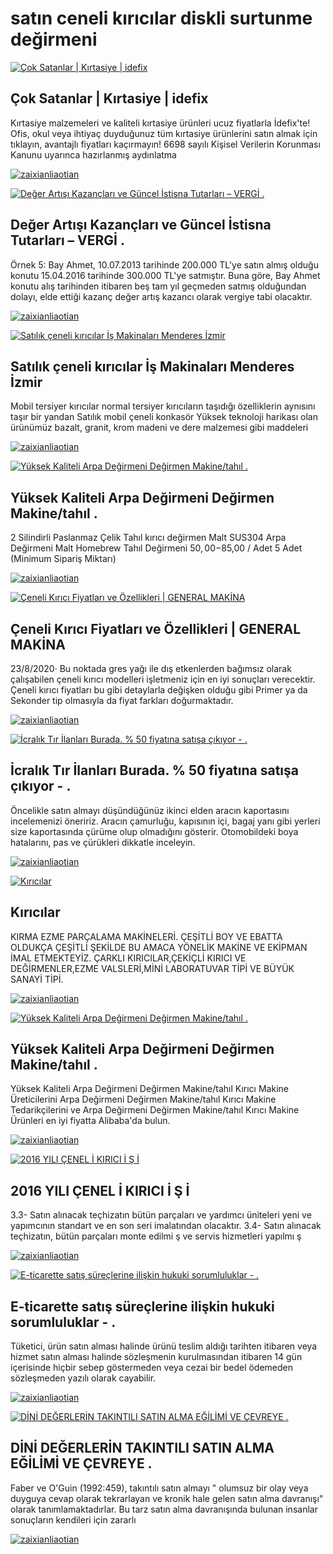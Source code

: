 # satın ceneli kırıcılar diskli surtunme değirmeni
<a href="https://mnn.zoosnet.net/LR/Chatpre.aspx?id=MNN94995150&p=https://topgrinding.com/" target="_blank">![Çok Satanlar | Kırtasiye | idefix](https://github.com/technlg/images/blob/main/52.jpg)</a>
## Çok Satanlar | Kırtasiye | idefix
Kırtasiye malzemeleri ve kaliteli kırtasiye ürünleri ucuz fiyatlarla İdefix'te! Ofis, okul veya ihtiyaç duyduğunuz tüm kırtasiye ürünlerini satın almak için tıklayın, avantajlı fiyatları kaçırmayın! 6698 sayılı Kişisel Verilerin Korunması Kanunu uyarınca hazırlanmış aydınlatma 
<a href="https://mnn.zoosnet.net/LR/Chatpre.aspx?id=MNN94995150&p=https://topgrinding.com/" target="_blank"><img src="https://github.com/technlg/images/raw/main/chat11.jpg" alt="zaixianliaotian"/></a><a href="//whatsapp.shibangsoft.com/WhatsApp.php" ><img src="https://github.com/technlg/images/raw/main/chat11.png" alt=""></a>
<a href="https://mnn.zoosnet.net/LR/Chatpre.aspx?id=MNN94995150&p=https://topgrinding.com/" target="_blank">![Değer Artışı Kazançları ve Güncel İstisna Tutarları – VERGİ .](https://github.com/technlg/images/blob/main/15.jpg)</a>
## Değer Artışı Kazançları ve Güncel İstisna Tutarları – VERGİ .
Örnek 5: Bay Ahmet, 10.07.2013 tarihinde 200.000 TL'ye satın almış olduğu konutu 15.04.2016 tarihinde 300.000 TL'ye satmıştır. Buna göre, Bay Ahmet konutu alış tarihinden itibaren beş tam yıl geçmeden satmış olduğundan dolayı, elde ettiği kazanç değer artış kazancı olarak vergiye tabi olacaktır.
<a href="https://mnn.zoosnet.net/LR/Chatpre.aspx?id=MNN94995150&p=https://topgrinding.com/" target="_blank"><img src="https://github.com/technlg/images/raw/main/chat11.jpg" alt="zaixianliaotian"/></a><a href="//whatsapp.shibangsoft.com/WhatsApp.php" ><img src="https://github.com/technlg/images/raw/main/chat11.png" alt=""></a>
<a href="https://mnn.zoosnet.net/LR/Chatpre.aspx?id=MNN94995150&p=https://topgrinding.com/" target="_blank">![Satılık çeneli kırıcılar İş Makinaları Menderes İzmir](https://github.com/technlg/images/blob/main/52.jpg)</a>
## Satılık çeneli kırıcılar İş Makinaları Menderes İzmir
Mobil tersiyer kırıcılar normal tersiyer kırıcıların taşıdığı özelliklerin aynısını taşır bir yandan Satılık mobil çeneli konkasör Yüksek teknoloji harikası olan ürünümüz bazalt, granit, krom madeni ve dere malzemesi gibi maddeleri
<a href="https://mnn.zoosnet.net/LR/Chatpre.aspx?id=MNN94995150&p=https://topgrinding.com/" target="_blank"><img src="https://github.com/technlg/images/raw/main/chat11.jpg" alt="zaixianliaotian"/></a><a href="//whatsapp.shibangsoft.com/WhatsApp.php" ><img src="https://github.com/technlg/images/raw/main/chat11.png" alt=""></a>
<a href="https://mnn.zoosnet.net/LR/Chatpre.aspx?id=MNN94995150&p=https://topgrinding.com/" target="_blank">![Yüksek Kaliteli Arpa Değirmeni Değirmen Makine/tahıl .](https://github.com/technlg/images/blob/main/51.jpg)</a>
## Yüksek Kaliteli Arpa Değirmeni Değirmen Makine/tahıl .
2 Silindirli Paslanmaz Çelik Tahıl kırıcı değirmen Malt SUS304 Arpa Değirmeni Malt Homebrew Tahıl Değirmeni $50,00-$85,00 / Adet 5 Adet (Minimum Sipariş Miktarı)
<a href="https://mnn.zoosnet.net/LR/Chatpre.aspx?id=MNN94995150&p=https://topgrinding.com/" target="_blank"><img src="https://github.com/technlg/images/raw/main/chat11.jpg" alt="zaixianliaotian"/></a><a href="//whatsapp.shibangsoft.com/WhatsApp.php" ><img src="https://github.com/technlg/images/raw/main/chat11.png" alt=""></a>
<a href="https://mnn.zoosnet.net/LR/Chatpre.aspx?id=MNN94995150&p=https://topgrinding.com/" target="_blank">![Çeneli Kırıcı Fiyatları ve Özellikleri | GENERAL MAKİNA](https://github.com/technlg/images/blob/main/1.jpg)</a>
## Çeneli Kırıcı Fiyatları ve Özellikleri | GENERAL MAKİNA
23/8/2020· Bu noktada gres yağı ile dış etkenlerden bağımsız olarak çalışabilen çeneli kırıcı modelleri işletmeniz için en iyi sonuçları verecektir. Çeneli kırıcı fiyatları bu gibi detaylarla değişken olduğu gibi Primer ya da Sekonder tip olmasıyla da fiyat farkları doğurmaktadır.
<a href="https://mnn.zoosnet.net/LR/Chatpre.aspx?id=MNN94995150&p=https://topgrinding.com/" target="_blank"><img src="https://github.com/technlg/images/raw/main/chat11.jpg" alt="zaixianliaotian"/></a><a href="//whatsapp.shibangsoft.com/WhatsApp.php" ><img src="https://github.com/technlg/images/raw/main/chat11.png" alt=""></a>
<a href="https://mnn.zoosnet.net/LR/Chatpre.aspx?id=MNN94995150&p=https://topgrinding.com/" target="_blank">![İcralık Tır İlanları Burada. % 50 fiyatına satışa çıkıyor - .](https://github.com/technlg/images/blob/main/58.jpg)</a>
## İcralık Tır İlanları Burada. % 50 fiyatına satışa çıkıyor - .
Öncelikle satın almayı düşündüğünüz ikinci elden aracın kaportasını incelemenizi öneririz. Aracın çamurluğu, kapısının içi, bagaj yanı gibi yerleri size kaportasında çürüme olup olmadığını gösterir. Otomobildeki boya hatalarını, pas ve çürükleri dikkatle inceleyin.
<a href="https://mnn.zoosnet.net/LR/Chatpre.aspx?id=MNN94995150&p=https://topgrinding.com/" target="_blank"><img src="https://github.com/technlg/images/raw/main/chat11.jpg" alt="zaixianliaotian"/></a><a href="//whatsapp.shibangsoft.com/WhatsApp.php" ><img src="https://github.com/technlg/images/raw/main/chat11.png" alt=""></a>
<a href="https://mnn.zoosnet.net/LR/Chatpre.aspx?id=MNN94995150&p=https://topgrinding.com/" target="_blank">![Kırıcılar](https://github.com/technlg/images/blob/main/47.jpg)</a>
## Kırıcılar
KIRMA EZME PARÇALAMA MAKİNELERİ. ÇEŞİTLİ BOY VE EBATTA OLDUKÇA ÇEŞİTLİ ŞEKİLDE BU AMACA YÖNELİK MAKİNE VE EKİPMAN İMAL ETMEKTEYİZ. ÇARKLI KIRICILAR,ÇEKİÇLİ KIRICI VE DEĞİRMENLER,EZME VALSLERİ,MİNİ LABORATUVAR TİPİ VE BÜYÜK SANAYİ TİPİ.
<a href="https://mnn.zoosnet.net/LR/Chatpre.aspx?id=MNN94995150&p=https://topgrinding.com/" target="_blank"><img src="https://github.com/technlg/images/raw/main/chat11.jpg" alt="zaixianliaotian"/></a><a href="//whatsapp.shibangsoft.com/WhatsApp.php" ><img src="https://github.com/technlg/images/raw/main/chat11.png" alt=""></a>
<a href="https://mnn.zoosnet.net/LR/Chatpre.aspx?id=MNN94995150&p=https://topgrinding.com/" target="_blank">![Yüksek Kaliteli Arpa Değirmeni Değirmen Makine/tahıl .](https://github.com/technlg/images/blob/main/57.jpg)</a>
## Yüksek Kaliteli Arpa Değirmeni Değirmen Makine/tahıl .
Yüksek Kaliteli Arpa Değirmeni Değirmen Makine/tahıl Kırıcı Makine Üreticilerini Arpa Değirmeni Değirmen Makine/tahıl Kırıcı Makine Tedarikçilerini ve Arpa Değirmeni Değirmen Makine/tahıl Kırıcı Makine Ürünleri en iyi fiyatta Alibaba'da bulun.
<a href="https://mnn.zoosnet.net/LR/Chatpre.aspx?id=MNN94995150&p=https://topgrinding.com/" target="_blank"><img src="https://github.com/technlg/images/raw/main/chat11.jpg" alt="zaixianliaotian"/></a><a href="//whatsapp.shibangsoft.com/WhatsApp.php" ><img src="https://github.com/technlg/images/raw/main/chat11.png" alt=""></a>
<a href="https://mnn.zoosnet.net/LR/Chatpre.aspx?id=MNN94995150&p=https://topgrinding.com/" target="_blank">![2016 YILI ÇENEL İ KIRICI İ Ş İ](https://github.com/technlg/images/blob/main/32.jpg)</a>
## 2016 YILI ÇENEL İ KIRICI İ Ş İ
3.3- Satın alınacak teçhizatın bütün parçaları ve yardımcı üniteleri yeni ve yapımcının standart ve en son seri imalatından olacaktır. 3.4- Satın alınacak teçhizatın, bütün parçaları monte edilmi ş ve servis hizmetleri yapılmı ş
<a href="https://mnn.zoosnet.net/LR/Chatpre.aspx?id=MNN94995150&p=https://topgrinding.com/" target="_blank"><img src="https://github.com/technlg/images/raw/main/chat11.jpg" alt="zaixianliaotian"/></a><a href="//whatsapp.shibangsoft.com/WhatsApp.php" ><img src="https://github.com/technlg/images/raw/main/chat11.png" alt=""></a>
<a href="https://mnn.zoosnet.net/LR/Chatpre.aspx?id=MNN94995150&p=https://topgrinding.com/" target="_blank">![E-ticarette satış süreçlerine ilişkin hukuki sorumluluklar - .](https://github.com/technlg/images/blob/main/60.jpg)</a>
## E-ticarette satış süreçlerine ilişkin hukuki sorumluluklar - .
Tüketici, ürün satın alması halinde ürünü teslim aldığı tarihten itibaren veya hizmet satın alması halinde sözleşmenin kurulmasından itibaren 14 gün içerisinde hiçbir sebep göstermeden veya cezai bir bedel ödemeden sözleşmeden yazılı olarak cayabilir.
<a href="https://mnn.zoosnet.net/LR/Chatpre.aspx?id=MNN94995150&p=https://topgrinding.com/" target="_blank"><img src="https://github.com/technlg/images/raw/main/chat11.jpg" alt="zaixianliaotian"/></a><a href="//whatsapp.shibangsoft.com/WhatsApp.php" ><img src="https://github.com/technlg/images/raw/main/chat11.png" alt=""></a>
<a href="https://mnn.zoosnet.net/LR/Chatpre.aspx?id=MNN94995150&p=https://topgrinding.com/" target="_blank">![DİNİ DEĞERLERİN TAKINTILI SATIN ALMA EĞİLİMİ VE ÇEVREYE .](https://github.com/technlg/images/blob/main/22.jpg)</a>
## DİNİ DEĞERLERİN TAKINTILI SATIN ALMA EĞİLİMİ VE ÇEVREYE .
Faber ve O'Guin (1992:459), takıntılı satın almayı " olumsuz bir olay veya duyguya cevap olarak tekrarlayan ve kronik hale gelen satın alma davranışı" olarak tanımlamaktadırlar. Bu tarz satın alma davranışında bulunan insanlar sonuçların kendileri için zararlı
<a href="https://mnn.zoosnet.net/LR/Chatpre.aspx?id=MNN94995150&p=https://topgrinding.com/" target="_blank"><img src="https://github.com/technlg/images/raw/main/chat11.jpg" alt="zaixianliaotian"/></a><a href="//whatsapp.shibangsoft.com/WhatsApp.php" ><img src="https://github.com/technlg/images/raw/main/chat11.png" alt=""></a>
